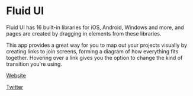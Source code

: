 # Fluid UI

Fluid UI has 16 built-in libraries for iOS, Android, Windows and more, and pages are created by dragging in elements from these libraries. 

This app provides a great way for you to map out your projects visually by creating links to join screens, forming a diagram of how everything fits together. Hovering over a link gives you the option to change the kind of transition you're using.

[Website](https://www.fluidui.com/?developerstash)

[Twitter](https://twitter.com/FluidUI)
